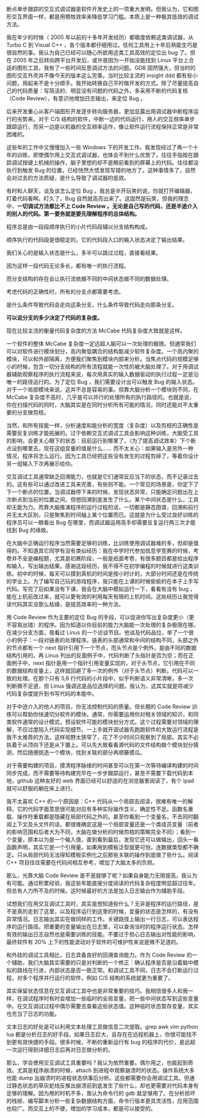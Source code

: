 断点单步跟踪的交互式调试器是软件开发史上的一项重大发明。但我认为，它和图形交互界面一样，都是用牺牲效率来降低学习门槛。本质上是一种极其低效的调试方法。

我在年少的时候（ 2005 年以前的十多年开发经历）都极度依赖这类调试器，从 Turbo C 到 Visual C++ ，各个版本都仔细用过。任何工具用上十年后熟能生巧是很自然的事。我认为自己已经可以随心所欲用这类工具高效的定位出 bug 了。但在 2005 年之后转向跨平台开发后，或许是因为一开始没能找到 Linux 平台上合适的图形工具，我有了一些时间反思调试方法的问题。GDB 固然强大，但当时的图形交互外壳并不像今天的版本这么完善。当时比较主流的 insight ddd 都有些小问题，用起来不是十分顺手。我开始转换自己平时做开发的方式。除了尽量提高自己的代码质量：写简洁的、明显没有问题的代码之外，多采用不断的代码复核（Code Review），有意识地增加日志输出，来定位 Bug 。

后来开发重心从客户端图形开发逐步转向服务器，更加显露出用调试器中断程序运行的劣势来。对于 C/S 结构的软件，中断一边的代码运行，用人的交互频率单步跟踪运行，而另一边是以机器的交互频率运作，像让软件运行流程保持正常是非常困难的。

这些年的工作中又慢慢加入一些 Windows 下的开发工作。我发现经过了再一个十年的训练，即使偶尔用上交互式调试器，也体会不到什么优势了。往往手指按在跟踪调试按键上机械的操作，脑子里想的却不是眼前看到的屏幕上的代码。往往都没执行到触发 Bug 的位置，已经恍然大悟发现写错的地方了。这种事情多了，自然会对过去的方法质疑，是什么导致了调试器的低效。

有时和人聊天，谈及该怎么定位 Bug 。我总是半开玩笑的说，你就打开编辑器，盯着代码看啊。盯久了，Bug 自然就高亮出来了。这固然是玩笑，但我的理念中，**一切调试方法都比不上 Code Review 。无论是自己写的代码，还是半途介入的别人的代码。第一要务就是要先理解程序的总体结构。**


程序总是由一段段顺序执行的小片代码段辅以分支结构构成。

顺序执行的代码段是很稳定的，它的代码段入口的输入状态决定了输出结果。

我们关心的是输入状态是什么，多半可以跳过过程，直接看结果。

因为这样一段代码无论多长，都有唯一的执行流程。

而分支结构的存在会让执行流依据不同的中间状态做不同的数据处理。

考虑代码的正确性时，所有的分支点都需要考虑。

是什么条件导致代码会走向这条分支，什么条件导致代码走向那条分支。

**可以说分支的多少决定了代码的复杂度。**

现在比较主流的衡量代码复杂度的方法 McCabe 代码复杂度大致就是这样。

一个软件的整体 McCabe 复杂度一定远超人脑可以一次处理的极限。但通常我们可以对软件进行模块划分，高内聚低耦合的结构能减少软件复杂度。一个高内聚的模块，可以和外部隔离，方便我们聚焦到模块内部来分析。当焦点代码的规模足够小的时候，包含一切分支结构的所有流程就能一次性的被大脑处理了。对于用调试器辅助观察程序的执行流程来说，每次用真实的输入数据驱动的执行过程一定是沿唯一的路径运行的。为了定位 Bug ，我们需要设计出可以触发 Bug 的输入状态。对于一个局部模块来说，这并不总是容易的事。但靠大脑分析一个模块则不同，在 McCabe 复杂度不高时，几乎是可以并行的处理所有的执行路径的。也就是说，你在扫描代码的同时，大脑其实是在同时分析所有可能的情况，同时还能对不太重要的分支做剪枝。

当然，和所有技能一样，分析速度和能分析的宽度（复杂度）以及剪枝的正确性是需要反复训练才能拓展的。过于依赖交互式调试工具会影响这种训练，大脑受工具的影响，会更关心眼下的状态：目前运行到哪里了，（为了提高调试效率）下个断点设到哪里去，现在这组变量的值是什么…… 而不太关心：如果输入是另外一种情况，程序将怎么运行。因为工具已经把这些没有发生的过程剪掉了，等着你设计另一组输入下次再展示给你。

交互调试工具通常缺乏回溯能力，也就是它们通常反应当下的状态，而不记录过去的。这有些可以通过改进工具来完善，有些则不能。一个常见的场景是，你定下了下一个断点的位置，当调试器停下来的时候，发现状态异常，只能确定问题出在上次断点到当前的位置之间，但想回溯到底发生了什么，某个中间状态是什么，工具却无能为力。而靠大脑推演程序的运行过程的话，一切都是静态图谱，回溯和前行并无太大区别，只是聚焦到时间轴上某个位置而已。这就是为什么受过良好训练的程序员可以一眼看出 Bug 在哪里，而调试器运用高手却需要反复运行两三次才能找到 Bug 的缘故。

在大脑中正确运行程序当然需要足够的训练，比训练使用调试器难的多，但却是值得的。不知道其它同学有没有类似经历：我在中学时代参加信息学竞赛的时候，考卷并不全是编程题，尤其是初赛阶段，一般是纸面考卷，有很多题目都是给出程序和输入，写出输出结果。感谢这段经历，我不得不在初学编程的时候就进行这类训练。初中的时候，每天可以摸到真机的时间是按小时计的，大部分时间还是在传统的学业上。为了编写自己玩的游戏程序，我只能在上课的时候偷偷的在本子上手写代码。写完了后如果没有下课，我会在大脑中模拟运行一下，看看有没有 bug ，能在上机前改过来，就可以更有效的利用每天有限的上机时间。这些经历让我觉得读代码其实没那么枯燥，是提高效率的一种方法。

用 Code Review 作为主要的定位 Bug 的手段，可以促进你写出复杂度更小（更不容易出错）的程序。因为知道以你目前的能力大脑能一次处理的复杂极限在哪。在减少分支方面，我看过 Linus 的一个访谈节目。他谈及代码品位，举了一个很小的例子：一段对链表的处理程序。链表的头部通常和中间的结构不同，头部之外的节点都有一个 next 指针引用下一个节点，而头节点是个例外，是由不同的数据结构引用的。再 Linus 列出的反面例子中，代码判断了头指针是否为空；而在正面例子中，next 指针是用一个指针引用变量实现的，对于头节点，它引用在不同的数据结构变量上，这样就回避了多一次的例外（对于头节点）判断。代码可以一致的处理。在那个只有 5,6 行代码的小片段中，似乎判断语义非常清晰，多一次判断微不足道，但 Linus 强调这是品位选择的问题。我认为，这其实就是将减少代码复杂度提升到书写代码的本能中。

对于中途介入的他人的项目，你无法控制代码的质量。但长期的 Code Review 训练可以帮助你快速切分软件的模块。通常，你需要运用你对相关领域的知识，和同类软件通常的设计模式，预设软件可能的模块划分方式。这个过程需要对领域的理解，不应过度陷入代码实现细节。一上手就开调试器先跑跑软件的大致运行流程是我不太推荐的方法。这样视野太狭窄了，花了不少时间只观察到了局部。其实不必执着于从顶向下还是从下置上。可以先大致看看源代码的文件结构做个模块划分猜测，然后随便挑选一个模块，找到关联的部分再顺藤摸瓜。

对于需要构建的项目，摸清程序脉络的时间甚至可以在第一次等待编译构建的时间同步完成，而不需要等待构建完毕在一步步跟踪运行，甚至不需要下载代码到本地，github 这种友好的 web 界面已经可以舒适的在浏览器里阅读了，有个 ipad 就可以舒服的躺在床上进行。

我不太喜欢 C++ 的一个原因是：C++ 代码从一个局部去阅读，很难有唯一的解释。它的代码字面意思很可能对应有多种实际操作含义，确定性不足。函数名重载、操作符重载都是隐藏在局部代码之外的。甚至你看到一个变量名，不去同时翻阅上下文及头文件的话，都很难确定这是一个局部变量还是一个类成员变量（前者的影响范围和后者大为不同，大脑在做分析的时候剪枝的策略完全不同）；看到一个变量，原本以为是一个输入值，直到看到最后，发现它还可以做输出，回头一看函数声明，其实它是一个引用量。如果用到模板泛型就更可怕，连数据类型都不确定。只从局部代码无法得知模板实例化之后那些关联的操作到底做了些什么。阅读 C++ 项目往往需要在代码间相互参考，增加了大脑太多的负担。

那么，光靠大脑 Code Review 是不是就够了呢？如果自身能力无限提高，我认为有可能。通过积累经验，我这些年能直接分度阅读的代码复杂程度明显超过往年。但总有人力所不及的时候。这时候最好的方法是加入日志输出作为辅助手段。

试想我们在用交互调试工具时，其实是想知道些什么？无非是程序的运行路径，是不是真的走到了这里，以及程序运行到这里的时候，变量的状态是怎样的，有没有异常情况。日志输出其实在做同样的工作。关键路径上输出一行日志，可以表达程序的运行路径。把重要的变量输出在日志里，可以查询当时的程序运行状态。怎样有效的输出日志自然也是需要训练的技能。不要过于担心日志输出对性能的影响，最终软件有 20% 上下的性能波动对于软件的可维护性来说是微不足道的。

和外挂的调试工具相比，日志具备良好的回溯查询能力。作为 Code Review 的一个辅助，我们大脑其实需要的只是对判断的一个修正：确认程序是否是沿着脑中模拟的路线在行进，内部状态是否一致正常。和调试工具不同，日志不会打断运行过程，对多个程序并行运行的软件，例如 C/S 结构的系统就更为重要了。

其实保留状态信息在交互调试工具中也是非常重要的技巧。我相信很多人和我一样，在调试程序时有时会增加一些临时的全局变量，把一些中间状态写到这些变量中。在交互调试过程中偶尔需要去查看这些状态值。这种临时状态暂存变量，其实也充当了日志的功能。

文本日志的好处是可以利用文本处理工具做信息二次提取。grep awk vim python lua 都是分析日志的好手段。如果日志巨大，且存在在远程机器上，你很可能找不到更有效快捷的手段。很多时候，不断的重新运行有 bug 的程序的代价，是远超一次运行得到详细日志后再对日志做分析的。

那么，学会使用交互调试工具重要吗？我认为依然重要。偶尔用之，也能起到奇效。尤其是程序崩溃的时候，attach 到进程中观察崩溃时的状态。操作系统大多也能 dump 出崩溃时的进程状态供事后分析。这些都需要你会用调试工具。但通过静态状态的草灰蛇线反推出崩溃前到底发生了些什么，却也更需要对代码本身有足够的理解。因为用的时机不多，我认为命令行的 gdb 就足够用了。在分析损坏的栈帧、编写脚本分析一些复杂数据结构方面，命令行版本更具灵活性，应用范围也较广。而交互上的不便，增加的学习成本，都是可以接受的。